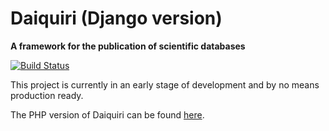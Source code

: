 Daiquiri (Django version)
=========================

**A framework for the publication of scientific databases**

[![Build Status](https://travis-ci.org/aipescience/django-daiquiri.svg?branch=master)](https://travis-ci.org/aipescience/django-daiquiri)

This project is currently in an early stage of development and by no means production ready.

The PHP version of Daiquiri can be found [here](https://github.com/aipescience/daiquiri).
